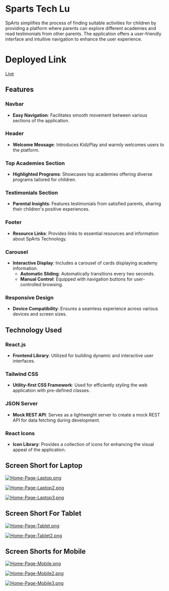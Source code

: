 # Sparts Tech Lu

SpArts simplifies the process of finding suitable activities for children by providing a platform where parents can explore different academies and read testimonials from other parents. The application offers a user-friendly interface and intuitive navigation to enhance the user experience.

# Deployed Link
  [Live](https://sparts-tech-lu-beta.vercel.app/)

## Features

### Navbar
- **Easy Navigation**: Facilitates smooth movement between various sections of the application.

### Header
- **Welcome Message**: Introduces KidzPlay and warmly welcomes users to the platform.

### Top Academies Section
- **Highlighted Programs**: Showcases top academies offering diverse programs tailored for children.

### Testimonials Section
- **Parental Insights**: Features testimonials from satisfied parents, sharing their children's positive experiences.

### Footer
- **Resource Links**: Provides links to essential resources and information about SpArts Technology.

### Carousel
- **Interactive Display**: Includes a carousel of cards displaying academy information.
  - **Automatic Sliding**: Automatically transitions every two seconds.
  - **Manual Control**: Equipped with navigation buttons for user-controlled browsing.

### Responsive Design
- **Device Compatibility**: Ensures a seamless experience across various devices and screen sizes.

 ## Technology Used

### React.js
- **Frontend Library**: Utilized for building dynamic and interactive user interfaces.

### Tailwind CSS
- **Utility-first CSS Framework**: Used for efficiently styling the web application with pre-defined classes.

### JSON Server
- **Mock REST API**: Serves as a lightweight server to create a mock REST API for data fetching during development.

### React Icons
- **Icon Library**: Provides a collection of icons for enhancing the visual appeal of the application.

## Screen Short for Laptop 

[![Home-Page-Laptop.png](https://i.postimg.cc/SKHN2RZ7/Home-Page-Laptop.png)](https://postimg.cc/cKMNPxGr)

[![Home-Page-Laptop2.png](https://i.postimg.cc/mksLjqWP/Home-Page-Laptop2.png)](https://postimg.cc/ZBwzKwRm)

[![Home-Page-Laptop3.png](https://i.postimg.cc/vHG86pvj/Home-Page-Laptop3.png)](https://postimg.cc/bdFf7VWH)

## Screen Short For Tablet

[![Home-Page-Tablet.png](https://i.postimg.cc/G20d3N2X/Home-Page-Tablet.png)](https://postimg.cc/5HmZns8z)

[![Home-Page-Tablet2.png](https://i.postimg.cc/T2JfGtXc/Home-Page-Tablet2.png)](https://postimg.cc/WtzQw6zD)

## Screen Shorts for Mobile 

[![Home-Page-Mobile.png](https://i.postimg.cc/FH74ymkP/Home-Page-Mobile.png)](https://postimg.cc/87Q9G2HW)

[![Home-Page-Mobile2.png](https://i.postimg.cc/jjfY1XXP/Home-Page-Mobile2.png)](https://postimg.cc/1gydnDb3)

[![Home-Page-Mobile3.png](https://i.postimg.cc/8cp8jVVm/Home-Page-Mobile3.png)](https://postimg.cc/2bK9KMy1)
